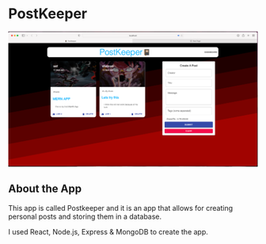 # PostKeeper
![Screenshot](App.png)
## About the App

This app is called Postkeeper and it is an app that allows for creating personal posts and storing them in a database.

I used React, Node.js, Express & MongoDB to create the app.
